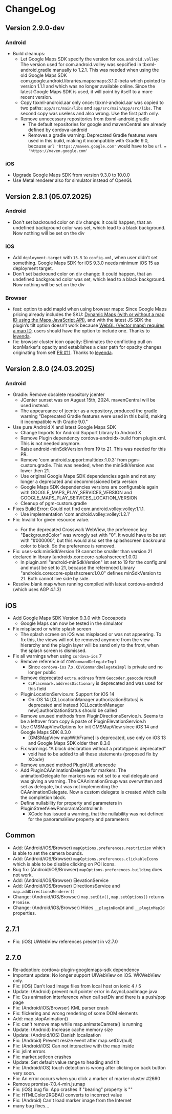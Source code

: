 # ChangeLog

## Version 2.9.0-dev

### Android
- Build cleanups:
  - Let Google Maps SDK specify the version for `com.android.volley`: The version used for com.android.volley was sepcified in tbxml-android.gradle manually to 1.2.1. This was needed when using the old Google Maps SDK com.google.android.libraries.maps:maps:3.1.0-beta which pointed to version 1.1.1 and which was no longer available online. Since the latest Google Maps SDK is used, it will point by itself to a more recent version.
  - Copy tbxml-android.aar only once: tbxml-android.aar was copied to two paths: `app/src/main/libs` and `app/src/main/app/src/libs`. The second copy was useless and also wrong. Use the first path only.
  - Remove unnecessary repositories from tbxml-android.gradle
    - The default repositories for google and mavenCentral are already defined by cordova-android
    - Removes a gradle warning: Deprecated Gradle features were used in this build, making it incompatible with Gradle 9.0, because `url 'https://maven.google.com'` would have to be `url = 'https://maven.google.com' `

### iOS
- Upgrade Google Maps SDK from version 9.3.0 to 10.0.0
- Use Metal renderer also for simulator instead of OpenGL

## Version 2.8.1 (05.07.2025)

### Android
- Don't set backround color on div change: It could happen, that an undefined background color was set, which lead to a black background. Now nothing will be set on the div

### iOS
- Add `deployment-target` with `15.5` to `config.xml`, when user didn't set something. Google Maps SDK for iOS 9.3.0 needs minimum iOS 15 as deployment target.
- Don't set backround color on div change: It could happen, that an undefined background color was set, which lead to a black background. Now nothing will be set on the div

### Browser
- feat: option to add mapId when using browser maps: Since Google Maps pricing already includes the SKU: [Dynamic Maps (with or without a map ID using the Maps JavaScript API)](https://developers.google.com/maps/billing-and-pricing/sku-details#dynamic-maps-ess-sku), and with the latest JS SDK the plugin’s tilt option doesn’t work because [WebGL (Vector maps) requires a map ID](https://developers.google.com/maps/documentation/javascript/map-ids/mapid-over), users should have the option to include one. Thanks to [leyenda](https://github.com/leyenda).
- fix: browser cluster icon opacity: Eliminates the conflicting pull on iconMarker's opacity and establishes a clear path for opacity changes originating from self [PR #11](https://github.com/GitToTheHub/cordova-plugin-googlemaps-2/pull/11). Thanks to [leyenda](https://github.com/leyenda).

## Version 2.8.0 (24.03.2025)

### Android
- Gradle: Remove obsolete repository jcenter
  - JCenter sunset was on August 15th, 2024. mavenCentral will be used instead.
  - The appeareance of jcenter as a repository, produced the gradle warning "Deprecated Gradle features were used in this build, making it incompatible with Gradle 9.0."
- Use pure Android X and latest Google Maps SDK
  - Change Imports for Android Support Library to Android X
  - Remove Plugin dependency cordova-androidx-build from plugin.xml. This is not needed anymore.
  - Raise android-minSdkVersion from 19 to 21. This was needed for this PR.
  - Remove 'com.android.support:multidex:1.0.3' from pgm-custom.gradle. This was needed, when the minSdkVersion was lower then 21.
  - Use original Google Maps SDK dependencies again and not any longer a deprecated and decommissioned beta version
  - Google Maps SDK dependencies versions are configurable again with GOOGLE_MAPS_PLAY_SERVICES_VERSION and GOOGLE_MAPS_PLAY_SERVICES_LOCATION_VERSION
  - Cleanup of pgm-custom.gradle
- Fixes Build Error: Could not find com.android.volley:volley:1.1.1.
  - Use implementation 'com.android.volley:volley:1.2.1'
- Fix: Invalid <color> for given resource value.
  - For the deprecated Crosswalk WebView, the preference key "BackgroundColor" was wrongly set with "0". It would have to be set with "#000000", but this would also set the splashscreen backround color to black. So the preference is removed.
- Fix: uses-sdk:minSdkVersion 19 cannot be smaller than version 21 declared in library [androidx.core:core-splashscreen:1.0.0]
  - In plugin.xml "android-minSdkVersion" ist set to 19 for the config.xml and must be set to 21, because the referenced Library "androidx.core:core-splashscreen:1.0.0" defines minSdkVersion to 21. Both cannot live side by side.
- Resolve blank map when running compiled with latest cordova-android (which uses AGP 4.1.3)

## iOS
- Add Google Maps SDK Version 9.3.0 with Cocoapods
  - Google Maps can now be tested in the simulator
- Fix misplaced or white splash screen
  - The splash screen on iOS was misplaced or was not appearing. To fix this, the views will not be removed anymore from the view hierarchy and the plugin layer will be send only to the front, when the splash screen is dismissed.
- Fix all warnings when using `cordova-ios` 7
  - Remove reference of `CDVCommandDelegateImpl`
    - Since `cordova-ios` 7.x. `CDVCommandDelegateImpl` is private and no longer public
  - Remove deprecated `extra.address` from `Geocoder.geocode` result
    - `CLPlacemark.addressDictionary` is deprecated and was used for this field
  - PluginLocationService.m: Support for iOS 14 
    - On iOS 14 [CLLocationManager authorizationStatus] is deprecated and instead [CLLocationManager new].authorizationStatus should be called
  - Remove unused methods from PluginDirectionsService.h. Seems to be a leftover from copy & paste of PluginElevationService.h
  - Use GMSMapViewOptions for init GMSMapView since iOS 14 and Google Maps SDK 8.3.0
    - [GMSMapView mapWithFrame] is deprecated, use only on iOS 13 and Google Maps SDK older then 8.3.0
  - Fix warnings "A block declaration without a prototype is deprecated"
    - void had to be added to all these statements (proposed fix by XCode)
  - Remove unused method PluginUtil.urlencode
  - Add PluginCAAnimationDelegate for markers: The animationDelegate for markers was not set to a real delegate and was giving a warning. The CAAnimationGroup was overwritten and set as delegate, but was not implementing the CAAnimationDelegate. Now a  custom delegate is created which calls the completion block.
  - Define nullability for property and parameters in PluginStreetViewPanoramaController.h
    - XCode has issued a warning, that the nullability was not defined for the panoramaView property and parameters

## Common
- Add: (Android/iOS/Browser) `mapOptions.preferences.restriction` which is able to set the camera bounds.
- Add: (Android/iOS/Browser) `mapOptions.preferences.clickableIcons` which is able to be disable clicking on POI icons.
- Bug fix: (Android/iOS/Browser) `mapOptions.preferences.building` does not work.
- Add: (Android/iOS/Browser) ElevationService
- Add: (Android/iOS/Browser) DirectionsService and `map.addDirectionsRenderer()`
- Change: (Android/iOS/Browser) `map.setDiv()`, `map.setOptions()` returns `Promise`.
- Change: (Android/iOS/Browser) Hides `__pluginDomId` and `__pluginMapId` properties.

## 2.7.1

- Fix: (iOS) UiWebView references present in v2.7.0

## 2.7.0

- Re-adoption: cordova-plugin-googlemaps-sdk dependency
- Important update: No longer support UIWebView on iOS. WKWebView only.
- Fix: (iOS) Can't load image files from local host on ionic 4 / 5
- Update: (Android) prevent null pointer error in AsyncLoadImage.java
- Fix: Css animation interference when call setDiv and there is a push/pop page
- Fix: (Android/iOS/Browser) KML parser crash
- Fix: flickering and wrong rendering of some DOM elements
- Add: map.stopAnimation()
- Fix: can't remove map while map.animateCamera() is running
- Update: (Android) Increase cache memory size
- Update: (Android/iOS) Danish localization
- Fix: (Android) Prevent resize event after map.setDiv(null)
- Fix: (Android/iOS) Can not interactive with the map inside
- Fix: jslint errors
- Fix: marker.setIcon crashes
- Update: Set default value range to heading and tilt
- Fix: (Android/iOS) touch detection is wrong after clicking on back button very soon.
- Fix: An error occurs when you click a marker of marker cluster #2660
- Remove promise-7.0.4-min.js.map
- Fix: (iOS) bug fix: App crashes if "bearing" property is ""
- Fix: HTMLColor2RGBA() converts to incorrect value
- Fix: (Android) Can't load marker image from the Internet
- many bug fixes...
